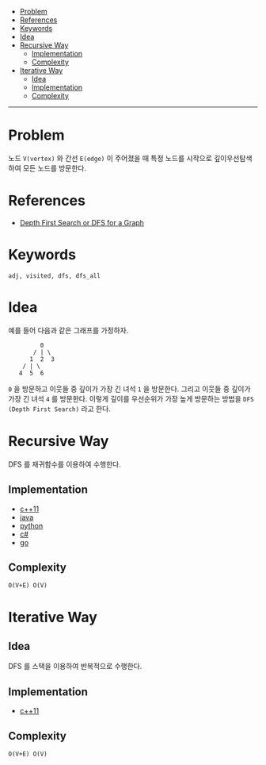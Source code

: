 - [Problem](#problem)
- [References](#references)
- [Keywords](#keywords)
- [Idea](#idea)
- [Recursive Way](#recursive-way)
  - [Implementation](#implementation)
  - [Complexity](#complexity)
- [Iterative Way](#iterative-way)
  - [Idea](#idea-1)
  - [Implementation](#implementation-1)
  - [Complexity](#complexity-1)

-----

# Problem

노드 `V(vertex)` 와 간선 `E(edge)` 이 주어졌을 때 특정 노드를 시작으로 깊이우선탐색하여 모든 노드를 방문한다.

# References

* [Depth First Search or DFS for a Graph](https://www.geeksforgeeks.org/depth-first-search-or-dfs-for-a-graph/)

# Keywords

```
adj, visited, dfs, dfs_all
```

# Idea

예를 들어 다음과 같은 그래프를 가정하자.

```
         0
       / | \
      1  2  3
    / | \
   4  5  6 
```

`0` 을 방문하고 이웃들 중 깊이가 가장 긴 녀석 `1` 을 방문한다. 그리고 이웃들 중 깊이가 가장 긴 녀석 `4` 를 방문한다. 이렇게 깊이를 우선순위가 가장 높게 방문하는 방법을 `DFS (Depth First Search)` 라고 한다.

# Recursive Way

DFS 를 재귀함수를 이용하여 수행한다.

## Implementation

* [c++11](a.cpp)
* [java](A.java)
* [python](a.py)
* [c#](a.cs)
* [go](a.go)

## Complexity

```
O(V+E) O(V)
```

# Iterative Way

## Idea

DFS 를 스택을 이용하여 반복적으로 수행한다.

## Implementation

* [c++11](a.cpp)

## Complexity

```
O(V+E) O(V)
```
